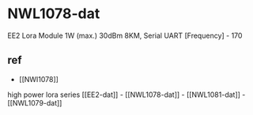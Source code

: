 
# NWL1078-dat 

EE2 Lora Module 1W (max.) 30dBm 8KM, Serial UART [Frequency] - 170

## ref 

- [[NWI1078]]

high power lora series [[EE2-dat]] - [[NWL1078-dat]] - [[NWL1081-dat]] - [[NWL1079-dat]]